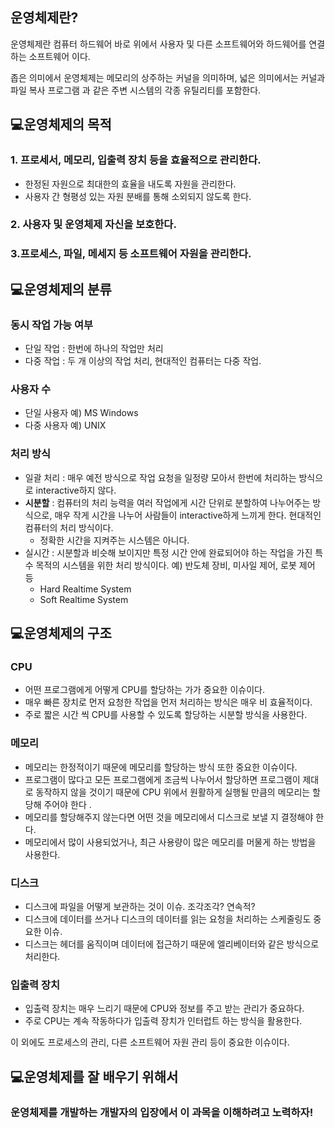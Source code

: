 ## 운영체제란?

운영체제란 컴퓨터 하드웨어 바로 위에서 사용자 및 다른 소프트웨어와 하드웨어를 연결하는 소프트웨어 이다. 

좁은 의미에서 운영체제는 메모리의 상주하는 커널을 의미하며, 넓은 의미에서는 커널과 파일 복사 프로그램 과 같은 주변 시스템의 각종 유틸리티를 포함한다. 

## 💻운영체제의 목적

### 1. 프로세서, 메모리, 입출력 장치 등을 효율적으로 관리한다.

- 한정된 자원으로 최대한의 효율을 내도록 자원을 관리한다.
- 사용자 간 형평성 있는 자원 분배를 통해 소외되지 않도록 한다.

### 2. 사용자 및 운영체제 자신을 보호한다.

### 3.프로세스, 파일, 메세지 등 소프트웨어 자원을 관리한다.

## 💻운영체제의 분류

### 동시 작업 가능 여부

- 단일 작업  : 한번에 하나의 작업만 처리
- 다중 작업  : 두 개 이상의 작업 처리, 현대적인 컴퓨터는 다중 작업.

 

### 사용자 수

- 단일 사용자 예) MS Windows
- 다중 사용자 예) UNIX

### 처리 방식

- 일괄 처리 : 매우 예전 방식으로 작업 요청을 일정량 모아서 한번에 처리하는 방식으로 interactive하지 않다.
- **시분할** : 컴퓨터의 처리 능력을 여러 작업에게 시간 단위로 분할하여 나누어주는 방식으로, 매우 작게 시간을 나누어 사람들이 interactive하게 느끼게 한다. 현대적인 컴퓨터의 처리 방식이다.
  - 정확한 시간을 지켜주는 시스템은 아니다. 
- 실시간 : 시분할과 비슷해 보이지만 특정 시간 안에 완료되어야 하는 작업을 가진 특수 목적의 시스템을 위한 처리 방식이다. 예) 반도체 장비, 미사일 제어, 로봇 제어 등
  - Hard Realtime System 
  - Soft Realtime System

## 💻운영체제의 구조

### CPU

- 어떤 프로그램에게 어떻게 CPU를 할당하는 가가 중요한 이슈이다.
- 매우 빠른 장치로 먼저 요청한 작업을 먼저 처리하는 방식은 매우 비 효율적이다.
- 주로 짧은 시간 씩 CPU를 사용할 수 있도록 할당하는 시분할 방식을 사용한다.

### 메모리

- 메모리는 한정적이기 때문에 메모리를 할당하는 방식 또한 중요한 이슈이다.
- 프로그램이 많다고 모든 프로그램에게 조금씩 나누어서 할당하면 프로그램이 제대로 동작하지 않을 것이기 때문에 CPU 위에서 원활하게 실행될 만큼의 메모리는 할당해 주어야 한다 .
- 메모리를 할당해주지 않는다면 어떤 것을 메모리에서 디스크로 보낼 지 결정해야 한다.
- 메모리에서 많이 사용되었거나, 최근 사용량이 많은 메모리를 머물게 하는 방법을 사용한다.

### 디스크

- 디스크에 파일을 어떻게 보관하는 것이 이슈. 조각조각? 연속적?
- 디스크에 데이터를 쓰거나 디스크의 데이터를 읽는 요청을 처리하는 스케줄링도 중요한 이슈.
- 디스크는 헤더를 움직이며 데이터에 접근하기 때문에 엘리베이터와 같은 방식으로 처리한다.

### 입출력 장치

- 입출력 장치는 매우 느리기 때문에 CPU와 정보를 주고 받는 관리가 중요하다.
- 주로 CPU는 계속 작동하다가 입출력 장치가 인터럽트 하는 방식을 활용한다.

이 외에도 프로세스의 관리, 다른 소프트웨어 자원 관리 등이 중요한 이슈이다. 

 

## 💻운영체제를 잘 배우기 위해서

### 운영체제를 개발하는 개발자의 입장에서 이 과목을 이해하려고 노력하자!
